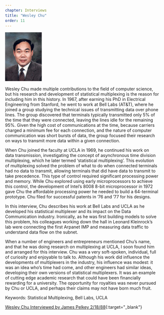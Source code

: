 ```yaml
---
chapter: Interviews
title: "Wesley Chu"
order: 11
---
```


![Wesley Chu](/assets/img/wesley-chu.jpg)

Wesley Chu made multiple contributions to the field of computer science, but his research and development of statistical multiplexing is the reason for including him in this history. In 1967, after earning his PhD in Electrical Engineering from Stanford, he went to work at Bell Labs (AT&T), where he joined a group studying the technical issues of transmitting data over phone lines. The group discovered that terminals typically transmitted only 5% of the time that they were connected, leaving the lines idle for the remaining 95%. Given the high cost of communications at the time, because carriers charged a minimum fee for each connection, and the nature of computer communication was short bursts of data, the group focused their research on ways to transmit more data within a given connection.

When Chu joined the faculty at UCLA in 1969, he continued his work on data transmission, investigating the concept of asynchronous time division multiplexing, which he later termed ‘statistical multiplexing’. This evolution of multiplexing solved the problem of what to do when connected terminals had no data to transmit, allowing terminals that did have data to transmit to take precedence. This type of control required significant processing power and memory. While Chu explored using early microprocessors to achieve this control, the development of Intel’s 8008 8-bit microprocessor in 1972 gave Chu the affordable processing power he needed to build a 64-terminal prototype. Chu filed for successful patents in ’76 and ’77 for his designs.

In this interview, Chu describes his work at Bell Labs and UCLA as he developed his statistical multiplexer and its impact on the Data Communication industry. Ironically, as he was first building models to solve this problem, his colleagues working down the hall in Leonard Kleinrock’s lab were connecting the first Arpanet IMP and measuring data traffic to understand data flow on the subnet.

When a number of engineers and entrepreneurs mentioned Chu’s name, and that he was doing research on multiplexing at UCLA, I soon found him and arranged for this interview. Chu was a very soft-spoken, individual, full of curiosity and enjoyable to talk to. Although his work did influence the developments of multiplexers in the industry, his influence was modest: it was an idea who’s time had come, and other engineers had similar ideas, developing their own versions of statistical multiplexers.  It was an example of cutting edge academic research that could have been financially rewarding for a university. The opportunity for royalties was never pursued by Chu or UCLA, and perhaps their claims may not have born much fruit.

Keywords: Statistical Multiplexing, Bell Labs, UCLA

[Wesley Chu Interviewed by James Pelkey 2/18/88](https://archive.computerhistory.org/resources/access/text/2018/02/102738737-05-01-acc.pdf){:target="_blank"}
